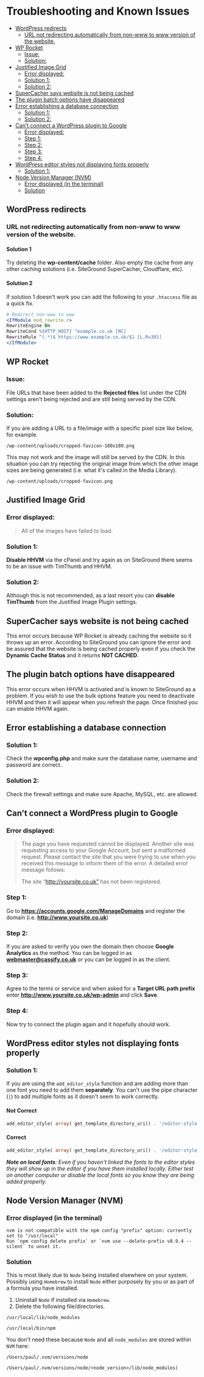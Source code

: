 # Troubleshooting and Known Issues

- [WordPress redirects](#wordpress-redirects)
  - [URL not redirecting automatically from non-www to www version of the website.](#url-not-redirecting-automatically-from-non-www-to-www-version-of-the-website)
- [WP Rocket](#wp-rocket)
  - [Issue:](#issue)
  - [Solution:](#solution)
- [Justified Image Grid](#justified-image-grid)
  - [Error displayed:](#error-displayed)
  - [Solution 1:](#solution-1)
  - [Solution 2:](#solution-2)
- [SuperCacher says website is not being cached](#supercacher-says-website-is-not-being-cached)
- [The plugin batch options have disappeared](#the-plugin-batch-options-have-disappeared)
- [Error establishing a database connection](#error-establishing-a-database-connection)
  - [Solution 1:](#solution-1-1)
  - [Solution 2:](#solution-2-1)
- [Can’t connect a WordPress plugin to Google](#cant-connect-a-wordpress-plugin-to-google)
  - [Error displayed:](#error-displayed-1)
  - [Step 1:](#step-1)
  - [Step 2:](#step-2)
  - [Step 3:](#step-3)
  - [Step 4:](#step-4)
- [WordPress editor styles not displaying fonts properly](#wordpress-editor-styles-not-displaying-fonts-properly)
  - [Solution 1:](#solution-1-2)
- [Node Version Manager (NVM)](#node-version-manager-nvm)
  - [Error displayed (in the terminal)](#error-displayed-in-the-terminal)
  - [Solution](#solution)

## WordPress redirects

### URL not redirecting automatically from non-www to www version of the website.

#### Solution 1

Try deleting the **wp-content/cache** folder. Also empty the cache from any other caching solutions (i.e. SiteGround SuperCacher, Cloudflare, etc).

#### Solution 2

If solution 1 doesn't work you can add the following to your `.htaccess` file as a quick fix.

```apache
# Redirect non-www to www
<IfModule mod_rewrite.c>
RewriteEngine On
RewriteCond %{HTTP_HOST} ^example.co.uk [NC]
RewriteRule ^(.*)$ https://www.example.co.uk/$1 [L,R=301]
</IfModule>
```

## WP Rocket

### Issue:

File URLs that have been added to the **Rejected files** list under the CDN settings aren't being rejected and are still being served by the CDN.

### Solution:

If you are adding a URL to a file/image with a specific pixel size like below, for example.

`/wp-content/uploads/cropped-favicon-180x180.png`

This may not work and the image will still be served by the CDN. In this situation you can try rejecting the original image from which the other image sizes are being generated (i.e. what it's called in the Media Library).

`/wp-content/uploads/cropped-favicon.png`

## Justified Image Grid

### Error displayed:

> All of the images have failed to load.

### Solution 1:

**Disable HHVM** via the cPanel and try again as on SiteGround there seems to be an issue with TimThumb and HHVM.

### Solution 2:

Although this is not recommended, as a last resort you can **disable TimThumb** from the Justified Image Plugin settings.

## SuperCacher says website is not being cached

This error occurs because WP Rocket is already caching the website so it throws up an error. According to SiteGround you can ignore the error and be assured that the website is being cached properly even if you check the **Dynamic Cache Status** and it returns **NOT CACHED**.

## The plugin batch options have disappeared

This error occurs when HHVM is activated and is known to SiteGround as a problem. If you wish to use the bulk options feature you need to deactivate HHVM and then it will appear when you refresh the page. Once finished you can enable HHVM again.

## Error establishing a database connection

### Solution 1:

Check the **wpconfig.php** and make sure the database name, username and password are correct.

### Solution 2:

Check the firewall settings and make sure Apache, MySQL, etc. are allowed.

## Can’t connect a WordPress plugin to Google

### Error displayed:

> The page you have requested cannot be displayed. Another site was requesting access to your Google Account, but sent a malformed request. Please contact the site that you were trying to use when you received this message to inform them of the error. A detailed error message follows:
>
> The site “http://yoursite.co.uk” has not been registered.

### Step 1:

Go to **https://accounts.google.com/ManageDomains** and register the domain (i.e. **http://www.yoursite.co.uk**)

### Step 2:

If you are asked to verify you own the domain then choose **Google Analytics** as the method. You can be logged in as **webmaster@cassify.co.uk** or you can be logged in as the client.

### Step 3:

Agree to the terms or service and when asked for a **Target URL path prefix** enter **http://www.yoursite.co.uk/wp-admin** and click **Save**.

### Step 4:

Now try to connect the plugin again and it hopefully should work.

## WordPress editor styles not displaying fonts properly

### Solution 1:

If you are using the `add_editor_style` function and are adding more than one font you need to add them **separately**. You can't use the pipe character (`|`) to add multiple fonts as it doesn't seem to work correctly.

#### Not Correct

```php
add_editor_style( array( get_template_directory_uri() . '/editor-style.css', 'https://fonts.googleapis.com/css?family=Open+Sans:600,700,600italic,700italic|Josefin+Sans:400,400italic,700,700italic' ) );
```

#### Correct

```php
add_editor_style( array( get_template_directory_uri() . '/editor-style.css', 'https://fonts.googleapis.com/css?family=Open+Sans:600,700,600italic,700italic', 'https://fonts.googleapis.com/css?family=Josefin+Sans:400,400italic,700,700italic' ) );
```

_**Note on local fonts**: Even if you haven't linked the fonts to the editor styles they will show up in the editor if you have them installed locally. Either test on another computer or disable the local fonts so you know they are being added properly._

## Node Version Manager (NVM)

### Error displayed (in the terminal)

```
nvm is not compatible with the npm config "prefix" option: currently set to "/usr/local"
Run `npm config delete prefix` or `nvm use --delete-prefix v8.9.4 --silent` to unset it.
```

### Solution

This is most likely due to `Node` being installed elsewhere on your system. Possibly using `Homebrew` to install `Node` either purposely by you or as part of a formula you have installed.

1.  Uninstall `Node` if installed via `Homebrew`.
2.  Delete the following file/directories.

```
/usr/local/lib/node_modules

/usr/local/bin/npm
```

You don't need these because `Node` and all `node_modules` are stored within `NVM` here:

```
/Users/paul/.nvm/versions/node

/Users/paul/.nvm/versions/node/<node_version>/lib/node_modules)
```

[desktopservererror1]: http://docs.serverpress.com/article/206-unable-to-update-wordpress 'Unable to Update WordPress'
